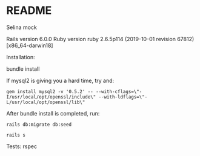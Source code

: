 # README

Selina mock

Rails version             6.0.0
Ruby version              ruby 2.6.5p114 (2019-10-01 revision 67812) [x86_64-darwin18]

Installation:

bundle install

If mysql2 is giving you a hard time, try and:

`gem install mysql2 -v '0.5.2' -- --with-cflags=\"-I/usr/local/opt/openssl/include\" --with-ldflags=\"-L/usr/local/opt/openssl/lib\"`

After bundle install is completed, run:

`rails db:migrate db:seed`

`rails s`


Tests:
rspec